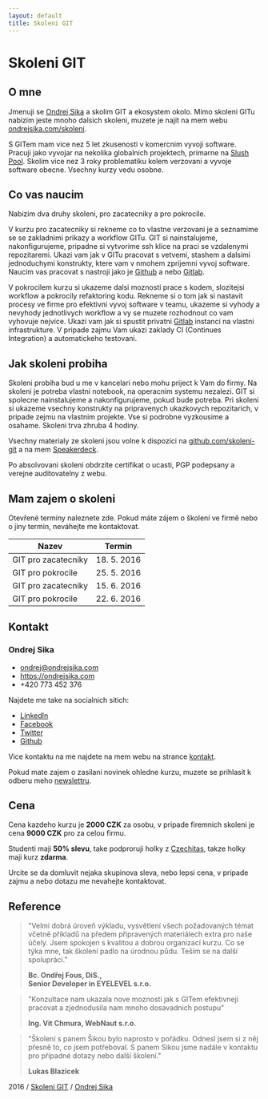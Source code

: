 ```yaml
---
layout: default
title: Skoleni GIT
---
```


# Skoleni GIT

## O mne

Jmenuji se [Ondrej Sika](https://ondrejsika.com) a skolim GIT a ekosystem okolo. Mimo skoleni GITu nabizim jeste mnoho dalsich skoleni, muzete je najit na mem webu [ondrejsika.com/skoleni](https://ondrejsika.com/skoleni).

S GITem mam vice nez 5 let zkusenosti v komercnim vyvoji software. Pracuji jako vyvojar na nekolika globalnich projektech, primarne na [Slush Pool](https://slushpool.com). Skolim vice nez 3 roky problematiku kolem verzovani a vyvoje software obecne. Vsechny kurzy vedu osobne.


## Co vas naucim

Nabizim dva druhy skoleni, pro zacatecniky a pro pokrocile.

V kurzu pro zacatecniky si rekneme co to vlastne verzovani je a seznamime se se zakladnimi prikazy a workflow GITu. GIT si nainstalujeme, nakonfigurujeme, pripadne si vytvorime ssh klice na praci se vzdalenymi repozitaremi. Ukazi vam jak v GITu pracovat s vetvemi, stashem a dalsimi jednoduchymi konstrukty, ktere vam v nmohem zprijemni vyvoj software. Naucim vas pracovat s nastroji jako je [Github](https://github.com) a nebo [Gitlab](https://gitlab.com).

V pokrocilem kurzu si ukazeme dalsi moznosti prace s kodem, slozitejsi workflow a pokrocily refaktoring kodu. Rekneme si o tom jak si nastavit procesy ve firme pro efektivni vyvoj software v teamu, ukazeme si vyhody a nevyhody jednotlivych workflow a vy se muzete rozhodnout co vam vyhovuje nejvice. Ukazi vam jak si spustit privatni [Gitlab](https://gitlab.com) instanci na vlastni infrastrukture. V pripade zajmu Vam ukazi zaklady CI (Continues Integration) a automatickeho testovani.


## Jak skoleni probiha

Skoleni probiha bud u me v kancelari nebo mohu priject k Vam do firmy. Na skoleni je potreba vlastni notebook, na operacnim systemu nezalezi. GIT si spolecne nainstalujeme a nakonfigurujeme, pokud bude potreba. Pri skoleni si ukazeme vsechny konstrukty na pripravenych ukazkovych repozitarich, v pripade zejmu na vlastnim projekte. Vse si podrobne vyzkousime a osahame. Skoleni trva zhruba 4 hodiny.

Vsechny materialy ze skoleni jsou volne k dispozici na [github.com/skoleni-git](https://github.com/skoleni-git) a na mem [Speakerdeck](https://speakerdeck.com/ondrejsika).

Po absolvovani skoleni obdrzite certifikat o ucasti, PGP podepsany a verejne auditovatelny z webu.

## Mam zajem o skoleni

Otevřené termíny naleznete zde. Pokud máte zájem o školení ve firmě nebo o jiny termin, neváhejte me kontaktovat.

| Nazev | Termin |
| --- | --- |
| GIT pro zacatecniky | 18. 5. 2016 |
| GIT pro pokrocile | 25. 5. 2016 |
| GIT pro zacatecniky | 15. 6. 2016 |
| GIT pro pokrocile | 22. 6. 2016 |


## Kontakt

### Ondrej Sika

- <ondrej@ondrejsika.com>
- <https://ondrejsika.com>
- +420 773 452 376

Najdete me take na socialnich sitich:

- [LinkedIn](https://www.linkedin.com/in/ondrejsika)
- [Facebook](https://facebook.com/sikaondrej2)
- [Twitter](https://twitter.com/ondrejsika)
- [Github](https://github.com/ondrejsika)

Vice kontaktu na me najdete na mem webu na strance [kontakt](https://ondrejsika.com/contact.html).

Pokud mate zajem o zasilani novinek ohledne kurzu, muzete se prihlasit k odberu meho [newslettru](http://go.oxs.cz/skoleni-git-newsletter).


## Cena

Cena kazdeho kurzu je __2000 CZK__ za osobu, v pripade firemnich skoleni je cena __9000 CZK__ pro za celou firmu.

Studenti maji __50% slevu__, take podproruji holky z [Czechitas](http://czechitas.cz), takze holky maji kurz __zdarma__.

Urcite se da domluvit nejaka skupinova sleva, nebo lepsi cena, v pripade zajmu a nebo dotazu me nevahejte kontaktovat.


## Reference

> "Velmi dobrá úroveň výkladu, vysvětlení všech požadovaných témat včetně příkladů na předem připravených materiálech extra pro naše účely. Jsem spokojen s kvalitou a dobrou organizací  kurzu. Co se týka mne, tak školení padlo na úrodnou půdu. Teším se na další spolupráci."
>
> __Bc. Ondřej Fous, DiS.,<br> Senior Developer in EYELEVEL s.r.o.__

> "Konzultace nam ukazala nove moznosti jak s GITem efektivneji pracovat a zjednodusila nam mnoho dosavadnich postupu"
>
> __Ing. Vit Chmura, WebNaut s.r.o.__

> "Školení s panem Šikou bylo naprosto v pořádku. Odnesl jsem si z něj přesně to, co jsem potřeboval. S panem Sikou jsme nadále v kontaktu pro případné dotazy nebo další školení."
>
>  __Lukas Blazicek__

2016 / [Skoleni GIT](https://skoleni-git.cz) / [Ondrej Sika](https://ondrejsika.com)

